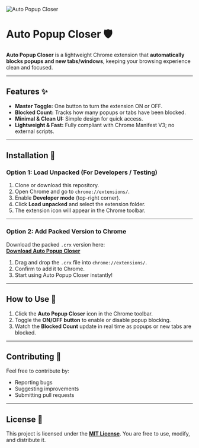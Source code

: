 ![Auto Popup Closer](https://img.shields.io/badge/Auto_Popup_Closer-v1.0-blue?style=for-the-badge&logo=google-chrome)

# Auto Popup Closer 🛡️

**Auto Popup Closer** is a lightweight Chrome extension that **automatically blocks popups and new tabs/windows**, keeping your browsing experience clean and focused.  

---

## Features ✨

- **Master Toggle:** One button to turn the extension ON or OFF.  
- **Blocked Count:** Tracks how many popups or tabs have been blocked.  
- **Minimal & Clean UI:** Simple design for quick access.  
- **Lightweight & Fast:** Fully compliant with Chrome Manifest V3; no external scripts.  

---

## Installation 🚀

### Option 1: Load Unpacked (For Developers / Testing)

1. Clone or download this repository.  
2. Open Chrome and go to `chrome://extensions/`.  
3. Enable **Developer mode** (top-right corner).  
4. Click **Load unpacked** and select the extension folder.  
5. The extension icon will appear in the Chrome toolbar.  

---

### Option 2: Add Packed Version to Chrome

Download the packed `.crx` version here:  
[**Download Auto Popup Closer**](https://example.com/auto-popup-closer.crx)  

1. Drag and drop the `.crx` file into `chrome://extensions/`.  
2. Confirm to add it to Chrome.  
3. Start using Auto Popup Closer instantly!  

---

## How to Use 📝

1. Click the **Auto Popup Closer** icon in the Chrome toolbar.  
2. Toggle the **ON/OFF button** to enable or disable popup blocking.  
3. Watch the **Blocked Count** update in real time as popups or new tabs are blocked.  

---

## Contributing 🤝

Feel free to contribute by:  

- Reporting bugs  
- Suggesting improvements  
- Submitting pull requests  

---

## License 📝

This project is licensed under the **[MIT License](https://opensource.org/licenses/MIT)**. You are free to use, modify, and distribute it.
